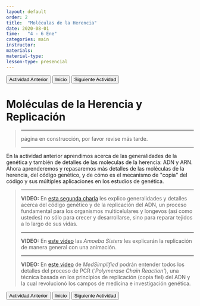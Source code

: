 ```yaml
---
layout: default
order: 2
title:  "Moléculas de la Herencia"
date: 2020-08-01
time:   "4 - 6 Ene"
categories: main
instructor: 
materials: 
material-type: 
lesson-type: presencial
---
```


<a href="https://pesalerno.github.io/genetica2021/main/2020/08/01/1_introduccion.html"><button>Actividad Anterior</button></a>		<a href="https://pesalerno.github.io/genetica2021/"><button>Inicio</button></a>    <a href="https://pesalerno.github.io/genetica2021/main/2020/06/11/3_mutaciones.html"><button>Siguiente Actividad</button></a>

# Moléculas de la Herencia y Replicación

>---------------------
> página en construcción, por favor revise más tarde. 
>
> ----------------------
> 

En la actividad anterior aprendimos acerca de las generalidades de la genética y también de detalles de las moleculas de la herencia: ADN y ARN. Ahora aprenderemos y repasaremos más detalles de las moléculas de la herencia, del código genético, y de cómo es el mecanismo de "copia" del código y sus múltiples aplicaciones en los estudios de genética. 


>----------------
>
>**VIDEO:** En [esta segunda charla](https://www.loom.com/share/a819a74d4c9f428cb5279e8796fc7cd0) les explico generalidades y detalles acerca del código genético y de la replicación del ADN, un proceso fundamental para los organismos multicelulares y longevos (así como ustedes) no sólo para crecer y desarrollarse, sino para reparar tejidos a lo largo de sus vidas. 
>
>-----------------
>
>**VIDEO:** En [este video](https://www.youtube.com/watch?v=Qqe4thU-os8) las *Amoeba Sisters* les explicarán la replicación de manera general con una animación. 
>
>-------------------
>**VIDEO:** En [este video](https://www.youtube.com/watch?v=uKeMiAZ8Zu4) de *MedSimplified* podrán entender todos los detalles del proceso de PCR (*'Polymerase Chain Reaction'*), una técnica basada en los principios de replicación (copia fiel) del ADN y la cual revolucionó los campos de medicina e investigación genética.  


<a href="https://pesalerno.github.io/genetica2021/main/2020/08/01/1_introduccion.html"><button>Actividad Anterior</button></a>		<a href="https://pesalerno.github.io/genetica2021/"><button>Inicio</button></a>    <a href="https://pesalerno.github.io/genetica2021/main/2020/06/11/3_mutaciones.html"><button>Siguiente Actividad</button></a>
